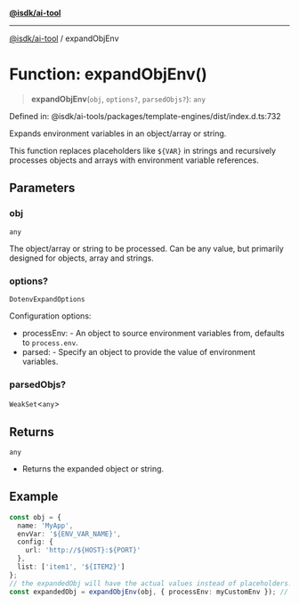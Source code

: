 [**@isdk/ai-tool**](../README.md)

***

[@isdk/ai-tool](../globals.md) / expandObjEnv

# Function: expandObjEnv()

> **expandObjEnv**(`obj`, `options?`, `parsedObjs?`): `any`

Defined in: @isdk/ai-tools/packages/template-engines/dist/index.d.ts:732

Expands environment variables in an object/array or string.

This function replaces placeholders like `${VAR}` in strings and recursively
processes objects and arrays with environment variable references.

## Parameters

### obj

`any`

The object/array or string to be processed. Can be any value, but
             primarily designed for objects, array and strings.

### options?

`DotenvExpandOptions`

Configuration options:
  - processEnv: - An object to source environment variables from, defaults to `process.env`.
  - parsed: - Specify an object to provide the value of environment variables.

### parsedObjs?

`WeakSet`\<`any`\>

## Returns

`any`

- Returns the expanded object or string.

## Example

```ts
const obj = {
  name: 'MyApp',
  envVar: '${ENV_VAR_NAME}',
  config: {
    url: 'http://${HOST}:${PORT}'
  },
  list: ['item1', '${ITEM2}']
};
// the expandedObj will have the actual values instead of placeholders.
const expandedObj = expandObjEnv(obj, { processEnv: myCustomEnv }); // Assuming 'ENV_VAR_NAME' is defined as 'Production' and 'HOST', 'PORT', 'ITEM2' are set,
```
